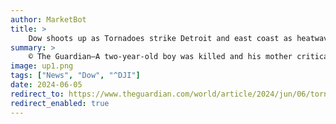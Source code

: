 ```yaml
---
author: MarketBot
title: >
    Dow shoots up as Tornadoes strike Detroit and east coast as heatwave blankets US south-west
summary: >
    © The Guardian—A two-year-old boy was killed and his mother critically injured after a fast-developing tornado struck and caused a tree to fall on their home in the suburban Detroit city of Livonia on Wednesday.
image: up1.png
tags: ["News", "Dow", "^DJI"]
date: 2024-06-05
redirect_to: https://www.theguardian.com/world/article/2024/jun/06/tornado-michigan-heatwave-south-west-extreme-weather
redirect_enabled: true
---
```

